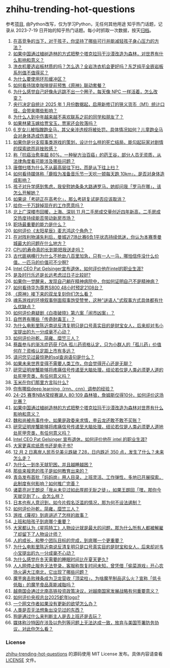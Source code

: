 # zhihu-trending-hot-questions
参考[项目](https://github.com/justjavac/zhihu-trending-hot-questions), 由Python改写，仅为学习Python，无任何其他用途
知乎热门话题，记录从 2023-7-19
日开始的知乎热门话题。每小时抓取一次数据，按天[归档](./data)。
<!-- BEGIN -->
<!-- 最后更新时间 2024-12-03 06:34:20.499561 -->
1. [在高竞争的当下，对于孩子，你坚持了哪些可行并能减轻孩子身心压力的方法？](https://www.zhihu.com/question/5298429515)
1. [如果中国通过植树造林的方式把整个塔克拉玛干沙漠改造为森林，对世界有什么影响和意义？](https://www.zhihu.com/question/1687043898)
1. [洗衣机要选岩板材质的吗？怎么选？全岩洗衣机会更好吗？东芝纯平全嵌岩板系列值不值得买？](https://www.zhihu.com/question/5741554090)
1. [为什么要使用环形缓冲区？](https://www.zhihu.com/question/723167785)
1. [如何看待瑞幸咖啡提前预售《原神》联动套餐？](https://www.zhihu.com/question/5625815969)
1. [为什么感觉自己好像永远跳不出一个圈子，每天像 NPC 一样活着，怎么改变？](https://www.zhihu.com/question/661367461)
1. [央行决定自统计 2025 年 1 月份数据起，启用新修订的狭义货币（M1）统计口径，会带来哪些影响？](https://www.zhihu.com/question/5763358936)
1. [为什么人到中年越来越不喜欢联系之前的同学和朋友了？](https://www.zhihu.com/question/493587864)
1. [如果林黛玉嫁给贾宝玉，贾家还会败落吗？](https://www.zhihu.com/question/5273033672)
1. [6 岁女儿被指蹭跑全马，其父亲涉违规将被处罚，具体情况如何？儿童跑全马会对身体造成伤害吗？](https://www.zhihu.com/question/5762196534)
1. [如果你是分支叙事类游戏的策划，设计什么样的死亡结局，能勾起玩家对剧情的探索欲而非挫败感？](https://www.zhihu.com/question/5726516085)
1. [称「抗癌治愈率超 80%，一种秘方治百癌」的药王谷，部分人员无资质，从法律角度看可能涉及哪些问题？](https://www.zhihu.com/question/5735594750)
1. [唐僧扫塔为什么不从最高层往下扫，而是从下往上扫？](https://www.zhihu.com/question/22432296)
1. [如何看待媒体称「鹿晗为准备音乐节一天吃一顿每天跑 10km」，是否对身体造成影响？](https://www.zhihu.com/question/5626786408)
1. [孩子对升学感到焦虑，我安慰她条条大路通罗马，她却问我「罗马在哪」，该怎么开解她？](https://www.zhihu.com/question/5298433610)
1. [如果说「考研正在高考化」，那么考研复试是否应该取消？](https://www.zhihu.com/question/5385926897)
1. [给你一千万辞掉现在的工作愿意吗？](https://www.zhihu.com/question/4370208322)
1. [北上广深楼市回暖，上海、深圳 11 月二手房成交量创近四年新高，二手房成交热度持续能否带动新房市场？](https://www.zhihu.com/question/5805235365)
1. [职场最重要的能力是什么？](https://www.zhihu.com/question/508168208)
1. [如何评价《太阳星辰》麦志鸿这个角色？](https://www.zhihu.com/question/5016896546)
1. [在对阵利物浦失利后，曼城近7场比赛6负1平状态持续低迷，你认为本赛季曼城最大的问题在什么地方？](https://www.zhihu.com/question/5707777011)
1. [CPU的寿命真的长到能把我送走吗？](https://www.zhihu.com/question/431481724)
1. [古代匪祸横行为什么不抢劫八百里加急，只有一人一马，哪怕信件没什么价值，一匹马的价值可不少啊?](https://www.zhihu.com/question/813026244)
1. [Intel CEO Pat Gelsinger宣布退休，如何评价他在intel的职业生涯?](https://www.zhihu.com/question/5766243909)
1. [是及时行乐还是长远考虑过日子比较好?](https://www.zhihu.com/question/5773589730)
1. [如果你一觉醒来，发现自己躺在精神病院中，你如何证明自己不是精神病？](https://www.zhihu.com/question/5473725976)
1. [如何看待华为尊界S800 48小时预定2108台？](https://www.zhihu.com/question/5412649927)
1. [《原神》接下来的双龙复刻你们怎么看？](https://www.zhihu.com/question/5550983142)
1. [魂系游戏的环境叙事侧面叙事饱受赞誉，这种"谜语人"式叙事方式具体都有什么优缺点？](https://www.zhihu.com/question/5726524051)
1. [如何评价悬疑剧《白夜破晓》第六案「闹市凶案」？](https://www.zhihu.com/question/5379320458)
1. [自然界有哪些「传奇耐毒王」？](https://www.zhihu.com/question/4493707133)
1. [为什么电影里陈近南说反清复明只是口号真实目的是财宝女人，后来却对韦小宝提出的九一分成毫不心动？](https://www.zhihu.com/question/534601939)
1. [如何评价孙乾、简雍、糜竺三人？](https://www.zhihu.com/question/5524678128)
1. [蔡磊参与的渐冻症药获 FDA 孤儿药资格认定，只为小群人的「孤儿药」价值何在？资格认定距上市有多远？](https://www.zhihu.com/question/5458015986)
1. [请问您见过最惊艳的sql查询语句是什么？](https://www.zhihu.com/question/384673958)
1. [如果未来世界变得不需要人类工作，你会觉得开心还是无聊？](https://www.zhihu.com/question/3078923641)
1. [研究证明岸蟹能够将疼痛信号传递至大脑处理，结论若仅是人类必须更人道的处死甲壳类，有任何意义吗？](https://www.zhihu.com/question/5311396766)
1. [玉米在你们那里方言叫什么?](https://www.zhihu.com/question/5404696252)
1. [你有哪些deep learning（rnn、cnn）调参的经验？](https://www.zhihu.com/question/41631631)
1. [24-25 赛季NBA常规赛湖人 80:109 森林狼，詹姆斯仅得10分，如何评价这场比赛？](https://www.zhihu.com/question/5801490717)
1. [如果中国通过植树造林的方式把整个塔克拉玛干沙漠改造为森林对世界有什么影响和意义？](https://www.zhihu.com/question/1687043898)
1. [魏和尚被杀事件中，如果是政委来求情，李云龙还敢不敢不买账？](https://www.zhihu.com/question/5550040265)
1. [研究证明岸蟹能够将疼痛信号传递至大脑处理，结论若仅是人类必须更人道地处死甲壳类，有任何意义吗？](https://www.zhihu.com/question/5311396766)
1. [Intel CEO Pat Gelsinger 宣布退休，如何评价他在 intel 的职业生涯?](https://www.zhihu.com/question/5766243909)
1. [大家更喜欢纸质书还是电子书?](https://www.zhihu.com/question/5651489977)
1. [12 月 2 日离岸人民币兑美元跌破 7.28，日内跌近 350 点，发生了什么？未来怎么走？](https://www.zhihu.com/question/5724306223)
1. [为什么一到冬天就犯困，并且越睡越困？](https://www.zhihu.com/question/4851613308)
1. [那些来报恩的孩子是如何教育出来的？](https://www.zhihu.com/question/5514966774)
1. [青岛发布首批「妈妈岗」用人目录，上班灵活、工作弹性，多地已开展探索，此制度有何影响？如何推广完善？](https://www.zhihu.com/question/5708110363)
1. [诸葛亮对王朗说「我从未见过如此厚颜无耻之徒」，如果王朗回「嘿，那你今天就见到了」，会怎么样？](https://www.zhihu.com/question/5179038954)
1. [日本也有人意识到，如今片假名泛滥的情况，那为何不设法遏制？](https://www.zhihu.com/question/5218432900)
1. [如何评价孙乾，简雍，糜竺三人？](https://www.zhihu.com/question/5524678128)
1. [游戏《蔑视》到底讲述了怎样的故事？](https://www.zhihu.com/question/559518475)
1. [上班和陪孩子到底哪个重要？](https://www.zhihu.com/question/5624359688)
1. [大家都认为《星鸣特工》人物设计就是最大的问题，那为什么所有人都被解雇了却留下了人物设计师？](https://www.zhihu.com/question/666263064)
1. [人的成长，和整个团队目标的完成，到底哪一个更重要？](https://www.zhihu.com/question/5474236193)
1. [为什么电影里陈近南说反清复明只是口号真实目的是财宝和女人，后来却对韦小宝提出的九一分成毫不心动？](https://www.zhihu.com/question/534601939)
1. [为什么感觉在冬天需要的睡眠时间比在夏天更久?](https://www.zhihu.com/question/5111795358)
1. [人人网停止服务无法登录，客服称恢复时间未知，曾凭借「偷菜游戏」开心农场火遍大江南北，它出现了哪些问题？](https://www.zhihu.com/question/5739463421)
1. [魔芋爽击败辣条成为卫龙营收「顶梁柱」，为啥魔芋制品这么火？宣称「低卡低脂」的魔芋食品真能减脂吗？](https://www.zhihu.com/question/5545042556)
1. [越南国会通过北南高铁投资政策决议，对越南国家发展战略有何重要意义？](https://www.zhihu.com/question/5626035130)
1. [如何评价央视总台2025蛇年logo?](https://www.zhihu.com/question/5489650905)
1. [一个网文作者如果没有更新的欲望怎么办？](https://www.zhihu.com/question/5500634063)
1. [人类是否无法想象出没见过的东西？](https://www.zhihu.com/question/316680205)
1. [狗是通过什么来判断主人是去上班还是去玩？](https://www.zhihu.com/question/2813757823)
1. [媒体称沙特因在涉及以色列等问题上无法达成一致，放弃与美国签署防务协议，对此你怎么看？](https://www.zhihu.com/question/5568929755)
<!-- END -->
### License
[zhihu-trending-hot-questions](https://github.com/yaogengzhu/zhihu-trending-hot-questions)
的源码使用 MIT License 发布。具体内容请查看 [LICENSE](./LICENSE) 文件。
